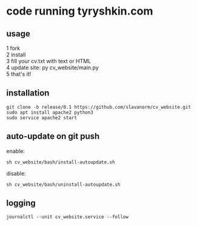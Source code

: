 
# code running tyryshkin.com

## usage
1 fork  
2 install  
3 fill your cv.txt with text or HTML  
4 update site: py cv_website/main.py  
5 that's it!

## installation  
```
git clone -b release/0.1 https://github.com/slavanorm/cv_website.git
sudo apt install apache2 python3
sudo service apache2 start
```  
## auto-update on git push  
enable:  
```
sh cv_website/bash/install-autoupdate.sh
```  
disable:  
```
sh cv_website/bash/uninstall-autoupdate.sh
```  
## logging  
```
journalctl --unit cv_website.service --follow
```
